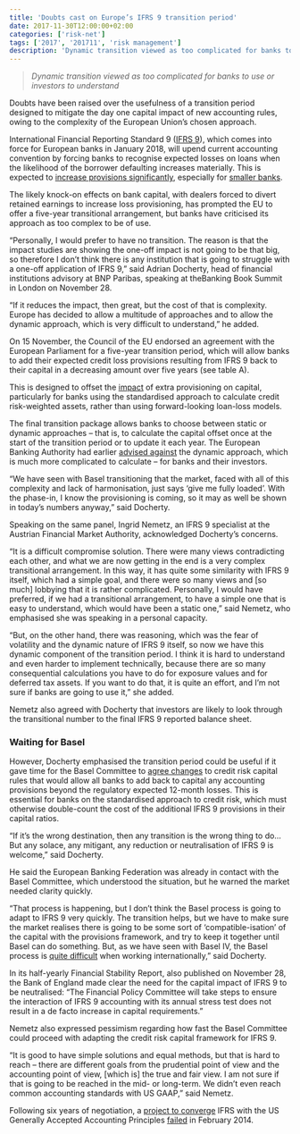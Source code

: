 ```yaml
---
title: 'Doubts cast on Europe’s IFRS 9 transition period'
date: 2017-11-30T12:00:00+02:00
categories: ['risk-net']
tags: ['2017', '201711', 'risk management']
description: 'Dynamic transition viewed as too complicated for banks to use or investors to understand'
---
```


> _Dynamic transition viewed as too complicated for banks to use or investors to understand_

Doubts have been raised over the usefulness of a transition period designed to mitigate the day one capital impact of new accounting rules, owing to the complexity of the European Union’s chosen approach.

International Financial Reporting Standard 9 ([IFRS 9](https://www.risk.net/topics/ifrs-9)), which comes into force for European banks in January 2018, will upend current accounting convention by forcing banks to recognise expected losses on loans when the likelihood of the borrower defaulting increases materially. This is expected to [increase provisions significantly](https://www.risk.net/regulation/5303306/eba-urges-european-banks-to-step-up-ifrs-9-preparations), especially for [smaller banks](https://www.risk.net/regulation/2477000/eba-small-banks-will-be-worst-hit-ifrs-9).

The likely knock-on effects on bank capital, with dealers forced to divert retained earnings to increase loss provisioning, has prompted the EU to offer a five-year transitional arrangement, but banks have criticised its approach as too complex to be of use.

“Personally, I would prefer to have no transition. The reason is that the impact studies are showing the one-off impact is not going to be that big, so therefore I don’t think there is any institution that is going to struggle with a one-off application of IFRS 9,” said Adrian Docherty, head of financial institutions advisory at BNP Paribas, speaking at theBanking Book Summit in London on November 28.

“If it reduces the impact, then great, but the cost of that is complexity. Europe has decided to allow a multitude of approaches and to allow the dynamic approach, which is very difficult to understand,” he added.

On 15 November, the Council of the EU endorsed an agreement with the European Parliament for a five-year transition period, which will allow banks to add their expected credit loss provisions resulting from IFRS 9 back to their capital in a decreasing amount over five years (see table A).

This is designed to offset the [impact](http://www.risk.net/regulation/2478670/ifrs-9-to-drive-regulatory-capital-volatility-experts-warn%5d) of extra provisioning on capital, particularly for banks using the standardised approach to calculate credit risk-weighted assets, rather than using forward-looking loan-loss models.

The final transition package allows banks to choose between static or dynamic approaches – that is, to calculate the capital offset once at the start of the transition period or to update it each year. The European Banking Authority had earlier [advised against](https://www.risk.net/regulation/4007996/eba-call-for-simpler-ifrs-9-phase-in-applauded) the dynamic approach, which is much more complicated to calculate – for banks and their investors.

“We have seen with Basel transitioning that the market, faced with all of this complexity and lack of harmonisation, just says ‘give me fully loaded’. With the phase-in, I know the provisioning is coming, so it may as well be shown in today’s numbers anyway,” said Docherty.

Speaking on the same panel, Ingrid Nemetz, an IFRS 9 specialist at the Austrian Financial Market Authority, acknowledged Docherty’s concerns.

“It is a difficult compromise solution. There were many views contradicting each other, and what we are now getting in the end is a very complex transitional arrangement. In this way, it has quite some similarity with IFRS 9 itself, which had a simple goal, and there were so many views and [so much] lobbying that it is rather complicated. Personally, I would have preferred, if we had a transitional arrangement, to have a simple one that is easy to understand, which would have been a static one,” said Nemetz, who emphasised she was speaking in a personal capacity.

“But, on the other hand, there was reasoning, which was the fear of volatility and the dynamic nature of IFRS 9 itself, so now we have this dynamic component of the transition period. I think it is hard to understand and even harder to implement technically, because there are so many consequential calculations you have to do for exposure values and for deferred tax assets. If you want to do that, it is quite an effort, and I’m not sure if banks are going to use it,” she added.

Nemetz also agreed with Docherty that investors are likely to look through the transitional number to the final IFRS 9 reported balance sheet.

### Waiting for Basel

However, Docherty emphasised the transition period could be useful if it gave time for the Basel Committee to [agree changes](https://www.risk.net/regulation/5292961/basel-capital-floor-faces-credit-risk-eclipse) to credit risk capital rules that would allow all banks to add back to capital any accounting provisions beyond the regulatory expected 12-month losses. This is essential for banks on the standardised approach to credit risk, which must otherwise double-count the cost of the additional IFRS 9 provisions in their capital ratios.

“If it’s the wrong destination, then any transition is the wrong thing to do… But any solace, any mitigant, any reduction or neutralisation of IFRS 9 is welcome,” said Docherty.

He said the European Banking Federation was already in contact with the Basel Committee, which understood the situation, but he warned the market needed clarity quickly.

“That process is happening, but I don’t think the Basel process is going to adapt to IFRS 9 very quickly. The transition helps, but we have to make sure the market realises there is going to be some sort of ‘compatible-isation’ of the capital with the provisions framework, and try to keep it together until Basel can do something. But, as we have seen with Basel IV, the Basel process is [quite difficult](https://www.risk.net/regulation/5360891/basel-heading-for-rotten-compromise-warns-german-lawmaker) when working internationally,” said Docherty.

In its half-yearly Financial Stability Report, also published on November 28, the Bank of England made clear the need for the capital impact of IFRS 9 to be neutralised: “The Financial Policy Committee will take steps to ensure the interaction of IFRS 9 accounting with its annual stress test does not result in a de facto increase in capital requirements.”

Nemetz also expressed pessimism regarding how fast the Basel Committee could proceed with adapting the credit risk capital framework for IFRS 9.

“It is good to have simple solutions and equal methods, but that is hard to reach – there are different goals from the prudential point of view and the accounting point of view, [which is] the true and fair view. I am not sure if that is going to be reached in the mid- or long-term. We didn’t even reach common accounting standards with US GAAP,” said Nemetz.

Following six years of negotiation, a [project to converge](https://www.risk.net/risk-management/2357386/death-accounting-dream) IFRS with the US Generally Accepted Accounting Principles [failed](https://www.risk.net/risk-management/2331174/terrible-disappointment-iasb-fumes-us-rejects-common-approach) in February 2014.

